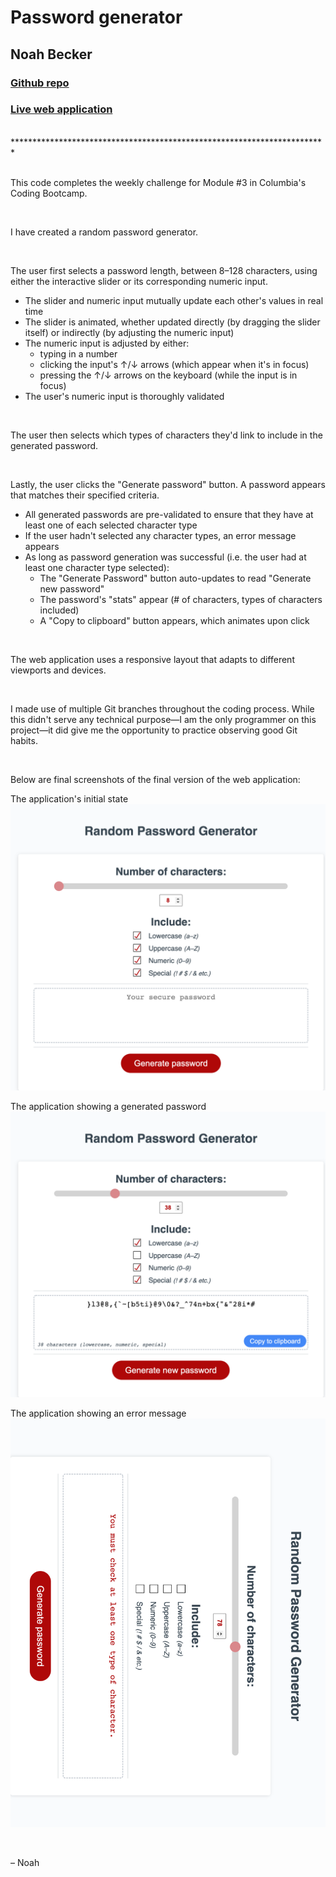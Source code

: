 # Password generator
## Noah Becker

### [Github repo](https://github.com/noah35becker/password-generator/)

### [Live web application](https://noah35becker.github.io/password-generator/)
<br/>
************************************************************************

<br/>
<br/>

This code completes the weekly challenge for Module #3 in Columbia's Coding Bootcamp.


<br/>

I have created a random password generator.


<br/>

The user first selects a password length, between 8–128 characters, using either the interactive slider or its corresponding numeric input.

- The slider and numeric input mutually update each other's values in real time
- The slider is animated, whether updated directly (by dragging the slider itself) or indirectly (by adjusting the numeric input)
- The numeric input is adjusted by either:
    - typing in a number
    - clicking the input's ↑/↓ arrows (which appear when it's in focus)
    - pressing the ↑/↓ arrows on the keyboard (while the input is in focus)
- The user's numeric input is thoroughly validated


<br/>

The user then selects which types of characters they'd link to include in the generated password.


<br/>

Lastly, the user clicks the "Generate password" button. A password appears that matches their specified criteria.

- All generated passwords are pre-validated to ensure that they have at least one of each selected character type
- If the user hadn't selected any character types, an error message appears
- As long as password generation was successful (i.e. the user had at least one character type selected):
    - The "Generate Password" button auto-updates to read "Generate new password"
    - The password's "stats" appear (# of characters, types of characters included)
    - A "Copy to clipboard" button appears, which animates upon click


<br/>

The web application uses a responsive layout that adapts to different viewports and devices.


<br/>

I made use of multiple Git branches throughout the coding process. While this didn't serve any technical purpose—I am the only programmer on this project—it did give me the opportunity to practice observing good Git habits.


<br/>

Below are final screenshots of the final version of the web application:

The application's initial state
<br/>
<img src="assets/final-screenshots/initital-state.png" width="600"/>
<br/>

The application showing a generated password
<br/>
<img src="assets/final-screenshots/sample-password.png" width="600"/>
<br/>

The application showing an error message
<br/>
<img src="assets/final-screenshots/error-msg.png" width="600"/>
<br/>


<br/>

– Noah